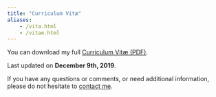 ```yaml
---
title: "Curriculum Vitæ"
aliases:
    - /vita.html
    - /vitae.html
---
```


You can download my full [Curriculum Vitæ (PDF)](/files/vita/zamboni-vita.pdf).

Last updated on **December 9th, 2019**.

If you have any questions or comments, or need additional
information, please do not hesitate to [contact me](/contact).
